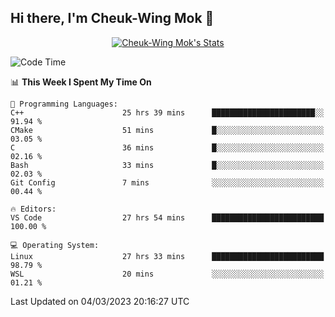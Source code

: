 ## Hi there, I'm Cheuk-Wing Mok 👋

<!--
**mozro0327/mozro0327** is a ✨ _special_ ✨ repository because its `README.md` (this file) appears on your GitHub profile.

Here are some ideas to get you started:

- 🔭 I’m currently working on ...
- 🌱 I’m currently learning ...
- 👯 I’m looking to collaborate on ...
- 🤔 I’m looking for help with ...
- 💬 Ask me about ...
- 📫 How to reach me: ...
- 😄 Pronouns: ...
- ⚡ Fun fact: ...
-->

<p align="center">
  <a href="https://github.com/mozro0327" class="rich-diff-level-one">
    <img src="https://github-readme-stats.vercel.app/api?username=mozro0327&title_color=333&text_color=777" alt="Cheuk-Wing Mok's Stats" >
    <!-- &hide=issues
    <img src="https://github-readme-stats.vercel.app/api?username=mozro0327&hide=issues&title_color=333&text_color=777" alt="Cheuk-Wing Mok's Stats" >
    -->
  </a>
</p>

<!--START_SECTION:waka-->
![Code Time](http://img.shields.io/badge/Code%20Time-1%2C236%20hrs%204%20mins-blue)

📊 **This Week I Spent My Time On** 

```text
💬 Programming Languages: 
C++                      25 hrs 39 mins      ███████████████████████░░   91.94 % 
CMake                    51 mins             █░░░░░░░░░░░░░░░░░░░░░░░░   03.05 % 
C                        36 mins             █░░░░░░░░░░░░░░░░░░░░░░░░   02.16 % 
Bash                     33 mins             █░░░░░░░░░░░░░░░░░░░░░░░░   02.03 % 
Git Config               7 mins              ░░░░░░░░░░░░░░░░░░░░░░░░░   00.44 % 

🔥 Editors: 
VS Code                  27 hrs 54 mins      █████████████████████████   100.00 % 

💻 Operating System: 
Linux                    27 hrs 33 mins      █████████████████████████   98.79 % 
WSL                      20 mins             ░░░░░░░░░░░░░░░░░░░░░░░░░   01.21 % 
```


 Last Updated on 04/03/2023 20:16:27 UTC
<!--END_SECTION:waka-->

